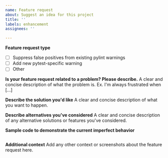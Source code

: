 ```yaml
---
name: Feature request
about: Suggest an idea for this project
title: ''
labels: enhancement
assignees: ''

---
```


**Feature request type**
- [ ] Suppress false positives from existing pylint warnings
- [ ] Add new pytest-specific warning
- [ ] Other

**Is your feature request related to a problem? Please describe.**
A clear and concise description of what the problem is. Ex. I'm always frustrated when [...]

**Describe the solution you'd like**
A clear and concise description of what you want to happen.

**Describe alternatives you've considered**
A clear and concise description of any alternative solutions or features you've considered.

**Sample code to demonstrate the current imperfect behavior**
```python
```

**Additional context**
Add any other context or screenshots about the feature request here.
